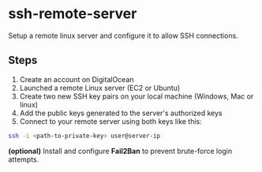 # ssh-remote-server
Setup a remote linux server and configure it to allow SSH connections.

## Steps
1. Create an account on DigitalOcean 
2. Launched a remote Linux server (EC2 or Ubuntu)
3. Create two new SSH key pairs on your local machine (Windows, Mac or linux)
4. Add the public keys generated to the server's authorized keys
5. Connect to your remote server using both keys like this:

```bash
ssh -i <path-to-private-key> user@server-ip
```
**(optional)** Install and configure **Fail2Ban** to prevent brute-force login attempts.



